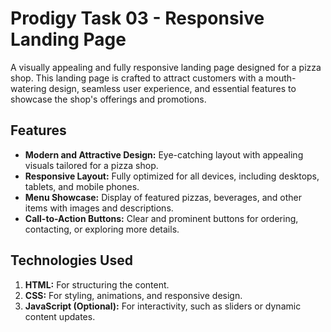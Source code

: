 # Prodigy Task 03 - Responsive Landing Page

A visually appealing and fully responsive landing page designed for a pizza shop. This landing page is crafted to attract customers with a mouth-watering design, seamless user experience, and essential features to showcase the shop's offerings and promotions.

## Features

- **Modern and Attractive Design:** Eye-catching layout with appealing visuals tailored for a pizza shop.  
- **Responsive Layout:** Fully optimized for all devices, including desktops, tablets, and mobile phones.  
- **Menu Showcase:** Display of featured pizzas, beverages, and other items with images and descriptions.  
- **Call-to-Action Buttons:** Clear and prominent buttons for ordering, contacting, or exploring more details.  

## Technologies Used

1. **HTML:** For structuring the content.  
2. **CSS:** For styling, animations, and responsive design.  
3. **JavaScript (Optional):** For interactivity, such as sliders or dynamic content updates.  

